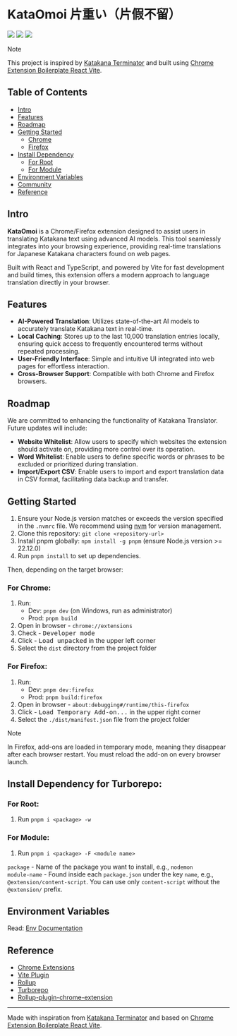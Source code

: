 # KataOmoi 片重い（片假不留）


![](https://img.shields.io/badge/React-61DAFB?style=flat-square&logo=react&logoColor=black)
![](https://img.shields.io/badge/Typescript-3178C6?style=flat-square&logo=typescript&logoColor=white)
![](https://badges.aleen42.com/src/vitejs.svg)


> [!NOTE]
> This project is inspired by [Katakana Terminator](https://github.com/Arnie97/katakana-terminator) and built using [Chrome Extension Boilerplate React Vite](https://github.com/Jonghakseo/chrome-extension-boilerplate-react-vite).

## Table of Contents

- [Intro](#intro)
- [Features](#features)
- [Roadmap](#roadmap)
- [Getting Started](#getting-started)
    - [Chrome](#getting-started-chrome)
    - [Firefox](#getting-started-firefox)
- [Install Dependency](#install-dependency)
    - [For Root](#install-dependency-for-root)
    - [For Module](#install-dependency-for-module)
- [Environment Variables](#env-variables)
- [Community](#community)
- [Reference](#reference)

## Intro

**KataOmoi** is a Chrome/Firefox extension designed to assist users in translating Katakana text using advanced AI models. This tool seamlessly integrates into your browsing experience, providing real-time translations for Japanese Katakana characters found on web pages.

Built with React and TypeScript, and powered by Vite for fast development and build times, this extension offers a modern approach to language translation directly in your browser.

## Features

- **AI-Powered Translation**: Utilizes state-of-the-art AI models to accurately translate Katakana text in real-time.
- **Local Caching**: Stores up to the last 10,000 translation entries locally, ensuring quick access to frequently encountered terms without repeated processing.
- **User-Friendly Interface**: Simple and intuitive UI integrated into web pages for effortless interaction.
- **Cross-Browser Support**: Compatible with both Chrome and Firefox browsers.

## Roadmap

We are committed to enhancing the functionality of Katakana Translator. Future updates will include:

- **Website Whitelist**: Allow users to specify which websites the extension should activate on, providing more control over its operation.
- **Word Whitelist**: Enable users to define specific words or phrases to be excluded or prioritized during translation.
- **Import/Export CSV**: Enable users to import and export translation data in CSV format, facilitating data backup and transfer.

## Getting Started

1. Ensure your Node.js version matches or exceeds the version specified in the `.nvmrc` file. We recommend using [nvm](https://github.com/nvm-sh/nvm?tab=readme-ov-file#intro) for version management.
2. Clone this repository: `git clone <repository-url>`
3. Install pnpm globally: `npm install -g pnpm` (ensure Node.js version >= 22.12.0)
4. Run `pnpm install` to set up dependencies.

Then, depending on the target browser:

### For Chrome: <a name="getting-started-chrome"></a>

1. Run:
    - Dev: `pnpm dev` (on Windows, run as administrator)
    - Prod: `pnpm build`
2. Open in browser - `chrome://extensions`
3. Check - <kbd>Developer mode</kbd>
4. Click - <kbd>Load unpacked</kbd> in the upper left corner
5. Select the `dist` directory from the project folder

### For Firefox: <a name="getting-started-firefox"></a>

1. Run:
    - Dev: `pnpm dev:firefox`
    - Prod: `pnpm build:firefox`
2. Open in browser - `about:debugging#/runtime/this-firefox`
3. Click - <kbd>Load Temporary Add-on...</kbd> in the upper right corner
4. Select the `./dist/manifest.json` file from the project folder

> [!NOTE]
> In Firefox, add-ons are loaded in temporary mode, meaning they disappear after each browser restart. You must reload the add-on on every browser launch.

## Install Dependency for Turborepo: <a name="install-dependency"></a>

### For Root: <a name="install-dependency-for-root"></a>

1. Run `pnpm i <package> -w`

### For Module: <a name="install-dependency-for-module"></a>

1. Run `pnpm i <package> -F <module name>`

`package` - Name of the package you want to install, e.g., `nodemon` \
`module-name` - Found inside each `package.json` under the key `name`, e.g., `@extension/content-script`. You can use only `content-script` without the `@extension/` prefix.

## Environment Variables <a name="env-variables"></a>

Read: [Env Documentation](packages/env/README.md)

## Reference

- [Chrome Extensions](https://developer.chrome.com/docs/extensions)
- [Vite Plugin](https://vitejs.dev/guide/api-plugin.html)
- [Rollup](https://rollupjs.org/guide/en/)
- [Turborepo](https://turbo.build/repo/docs)
- [Rollup-plugin-chrome-extension](https://www.extend-chrome.dev/rollup-plugin)

---

Made with inspiration from [Katakana Terminator](https://github.com/Arnie97/katakana-terminator) and based on [Chrome Extension Boilerplate React Vite](https://github.com/Jonghakseo/chrome-extension-boilerplate-react-vite).